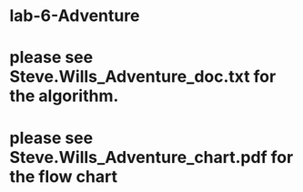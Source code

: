 # lab-6-Adventure
# please see Steve.Wills_Adventure_doc.txt for the algorithm. 
# please see Steve.Wills_Adventure_chart.pdf for the flow chart
